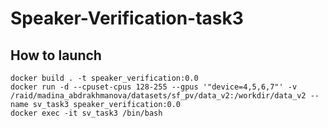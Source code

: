 # Speaker-Verification-task3

## How to launch
```
docker build . -t speaker_verification:0.0
docker run -d --cpuset-cpus 128-255 --gpus '"device=4,5,6,7"' -v /raid/madina_abdrakhmanova/datasets/sf_pv/data_v2:/workdir/data_v2 --name sv_task3 speaker_verification:0.0
docker exec -it sv_task3 /bin/bash
```

